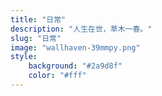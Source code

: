 ```yaml
---
title: "日常"
description: "人生在世，草木一春。"
slug: "日常"
image: "wallhaven-39mmpy.png"
style:
    background: "#2a9d8f"
    color: "#fff"
---
```

